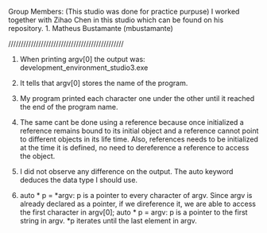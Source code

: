 Group Members: (This studio was done for practice purpuse) I worked together with Zihao Chen in this studio which can be found on his repository.
	1. Matheus Bustamante (mbustamante)

//////////////////////////////////////////////

1. When printing argv[0] the output was: development_environment_studio3.exe
2. It tells that argv[0] stores the name of the program.

3. My program printed each character one under the other until it reached the end of the program name.

4. The same cant be done using a reference because once initialized a reference remains bound to 
its initial object and a reference cannot point to different objects in its life time. Also, references
 needs to be initialized at the time it is defined, no need to dereference a reference to access the object.

 5. I did not observe any difference on the output. The auto keyword deduces the data type I should use.

 6. auto * p = *argv: p is a pointer to every character of argv. Since argv is already declared as a pointer, if we direference it,
	we are able to access the first character in argv[0];
    auto * p = argv: p is a pointer to the first string in argv. 
    *p iterates until the last element in argv.
